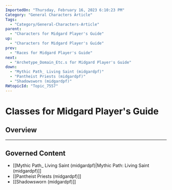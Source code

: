 ```yaml
---
ImportedOn: "Thursday, February 16, 2023 6:10:23 PM"
Category: "General Characters Article"
Tags:
  - "Category/General-Characters-Article"
parent:
  - "Characters for Midgard Player's Guide"
up:
  - "Characters for Midgard Player's Guide"
prev:
  - "Races for Midgard Player's Guide"
next:
  - "Archetype_Domain_Etc.s for Midgard Player's Guide"
down:
  - "Mythic Path_ Living Saint (midgardpf)"
  - "Pantheist Priests (midgardpf)"
  - "Shadowsworn (midgardpf)"
RWtopicId: "Topic_7557"
---
```

# Classes for Midgard Player's Guide
## Overview
---
## Governed Content
- [[Mythic Path_ Living Saint (midgardpf)|Mythic Path: Living Saint (midgardpf)]]
- [[Pantheist Priests (midgardpf)]]
- [[Shadowsworn (midgardpf)]]

